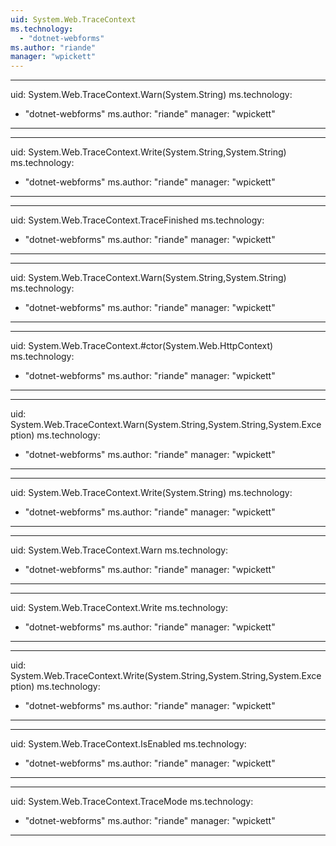 ```yaml
---
uid: System.Web.TraceContext
ms.technology: 
  - "dotnet-webforms"
ms.author: "riande"
manager: "wpickett"
---
```


---
uid: System.Web.TraceContext.Warn(System.String)
ms.technology: 
  - "dotnet-webforms"
ms.author: "riande"
manager: "wpickett"
---

---
uid: System.Web.TraceContext.Write(System.String,System.String)
ms.technology: 
  - "dotnet-webforms"
ms.author: "riande"
manager: "wpickett"
---

---
uid: System.Web.TraceContext.TraceFinished
ms.technology: 
  - "dotnet-webforms"
ms.author: "riande"
manager: "wpickett"
---

---
uid: System.Web.TraceContext.Warn(System.String,System.String)
ms.technology: 
  - "dotnet-webforms"
ms.author: "riande"
manager: "wpickett"
---

---
uid: System.Web.TraceContext.#ctor(System.Web.HttpContext)
ms.technology: 
  - "dotnet-webforms"
ms.author: "riande"
manager: "wpickett"
---

---
uid: System.Web.TraceContext.Warn(System.String,System.String,System.Exception)
ms.technology: 
  - "dotnet-webforms"
ms.author: "riande"
manager: "wpickett"
---

---
uid: System.Web.TraceContext.Write(System.String)
ms.technology: 
  - "dotnet-webforms"
ms.author: "riande"
manager: "wpickett"
---

---
uid: System.Web.TraceContext.Warn
ms.technology: 
  - "dotnet-webforms"
ms.author: "riande"
manager: "wpickett"
---

---
uid: System.Web.TraceContext.Write
ms.technology: 
  - "dotnet-webforms"
ms.author: "riande"
manager: "wpickett"
---

---
uid: System.Web.TraceContext.Write(System.String,System.String,System.Exception)
ms.technology: 
  - "dotnet-webforms"
ms.author: "riande"
manager: "wpickett"
---

---
uid: System.Web.TraceContext.IsEnabled
ms.technology: 
  - "dotnet-webforms"
ms.author: "riande"
manager: "wpickett"
---

---
uid: System.Web.TraceContext.TraceMode
ms.technology: 
  - "dotnet-webforms"
ms.author: "riande"
manager: "wpickett"
---
